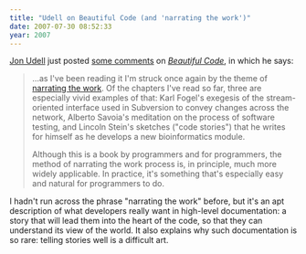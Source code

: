 ```yaml
---
title: "Udell on Beautiful Code (and 'narrating the work')"
date: 2007-07-30 08:52:33
year: 2007
---
```

<a href="http://blog.jonudell.net">Jon Udell</a> just posted <a href="http://blog.jonudell.net/2007/07/30/beautiful-code-expert-minds/">some comments</a> on <a href="http://www.oreilly.com/catalog/9780596510046/"><em>Beautiful Code</em></a>, in which he says:
<blockquote>…as I've been reading it I'm struck once again by the theme of <a href="http://www.preoccupations.org/2007/07/narrating-the-w.html">narrating the work</a>. Of the chapters I've read so far, three are especially vivid examples of that: Karl Fogel's exegesis of the stream-oriented interface used in Subversion to convey changes across the network, Alberto Savoia's meditation on the process of software testing, and Lincoln Stein's sketches ("code stories") that he writes for himself as he develops a new bioinformatics module.

Although this is a book by programmers and for programmers, the method of narrating the work process is, in principle, much more widely applicable. In practice, it's something that's especially easy and natural for programmers to do.</blockquote>
I hadn't run across the phrase "narrating the work" before, but it's an apt description of what developers really want in high-level documentation: a story that will lead them into the heart of the code, so that they can understand its view of the world.  It also explains why such documentation is so rare: telling stories well is a difficult art.
